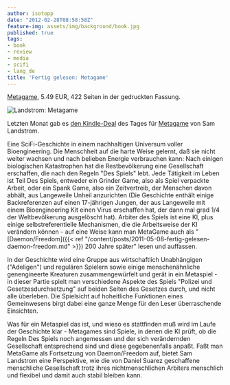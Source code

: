 ```yaml
---
author: isotopp
date: "2012-02-28T08:58:58Z"
feature-img: assets/img/background/book.jpg
published: true
tags:
- book
- review
- media
- scifi
- lang_de
title: 'Fertig gelesen: Metagame'
---
```

[Metagame](http://www.amazon.de/MetaGame-ebook/dp/B003LSTK7C),
5.49 EUR, 422 Seiten in der gedruckten Fassung.

![Landstrom: Metagame](/uploads/metagame.jpg)

Letzten Monat gab es 
[den Kindle-Deal](http://lookbeforespending.com/2011/11/20/kindle-daily-deal-metagame-just-0-99/)
des Tages für [Metagame](http://www.amazon.de/MetaGame-ebook/dp/B003LSTK7C)
von Sam Landstrom.

Eine SciFi-Geschichte in einem nachhaltigen Universum voller Bioengineering. 
Die Menschheit auf die harte Weise gelernt, daß sie nicht weiter wachsen und
nach belieben Energie verbrauchen kann: Nach einigen biologischen
Katastrophen hat die Restbevölkerung eine Gesellschaft erschaffen, die nach
den Regeln "Des Spiels" lebt.  Jede Tätigkeit im Leben ist Teil Des Spiels,
entweder ein Grinder Game, also als Spiel verpackte Arbeit, oder ein Spank
Game, also ein Zeitvertreib, der Menschen davon abhält, aus Langeweile
Unheil anzurichten (Die Geschichte enthält einige Backreferenzen auf einen
17-jährigen Jungen, der aus Langeweile mit einem Bioengineering Kit einen
Virus erschaffen hat, der dann mal grad 1/4 der Weltbevölkerung ausgelöscht
hat).  Arbiter des Spiels ist eine KI, plus einige selbstreferentielle
Mechanismen, die die Arbeitsweise der KI verändern können - auf eine Weise
kann man MetaGame auch als "[Daemon/Freedom]({{< ref "/content/posts/2011-05-08-fertig-gelesen-daemon-freedom.md" >}})
200 Jahre später" lesen und auffassen.

In der Geschichte wird eine Gruppe aus wirtschaftlich Unabhängigen
("Adeligen") und regulären Spielern sowie einige menschenähnliche
genengineerte Kreaturen zusammengewürfelt und gerät in ein Metaspiel - in
dieser Partie spielt man verschiedene Aspekte des Spiels "Polizei und
Gesetzesdurchsetzung" auf beiden Seiten des Gesetzes durch, und nicht alle
überleben.  Die Spielsicht auf hoheitliche Funktionen eines Gemeinwesens
birgt dabei eine ganze Menge für den Leser überraschende Einsichten.

Was für ein Metaspiel das ist, und wieso es stattfinden muß wird im Laufe
der Geschichte klar - Metagames sind Spiele, in denen die KI prüft, ob die
Regeln Des Spiels noch angemessen und der sich verändernden Gesellschaft
entsprechend sind und diese gegebenenfalls anpaßt.  Faßt man MetaGame als
Fortsetzung von Daemon/Freedom auf, bietet Sam Landstrom eine Perspektive,
wie die von Daniel Suarez geschaffene menschliche Gesellschaft trotz ihres
nichtmenschlichen Arbiters menschlich und flexibel und damit auch stabil
bleiben kann.
